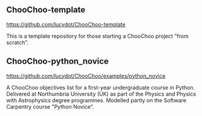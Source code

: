 ## ChooChoo-template

https://github.com/lucydot/ChooChoo-template

This is a template repository for those starting a ChooChoo project "from scratch".


## ChooChoo-python_novice

https://github.com/lucydot/ChooChoo/examples/python_novice

A ChooChoo objectives list for a first-year undergraduate course in Python. Delivered at Northumbria University (UK) as part of the Physics and Physics with Astrophysics degree programmes. Modelled partly on the Software Carpentry course "Python Novice".
